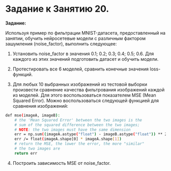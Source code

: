 # Задание к Занятию 20.

**Задание:**

Используя пример по фильтрации MNIST-датасета, предоставленный на занятии, обучить нейросетевые модели с различным фактором зашумления (noise_factor), выполнить следующее:

1. Установить noise_factor в значения 0.1; 0.2; 0.3; 0.4; 0.5; 0.6. Для каждого из этих значений подготовить датасет и обучить модели.

2. Протестировать все 6 моделей, сравнить конечные значения loss-функций.

3. Для любых 10 выбранных изображений из тестовой выборки произвести сравнение качества фильтрования изображений каждой из моделей. Для этого воспользоваться показателем MSE (Mean Squared Error). Можно воспользоваться следующей функцией для сравнения изображений:

```sh
def mse(imageA, imageB):
    # the 'Mean Squared Error' between the two images is the
    # sum of the squared difference between the two images;
    # NOTE: the two images must have the same dimension
    err = np.sum((imageA.astype("float") - imageB.astype("float")) ** 2)
    err /= float(imageA.shape[0] * imageA.shape[1])
    # return the MSE, the lower the error, the more "similar"
    # the two images are
    return err
```

4. Построить зависимость MSE от noise_factor.